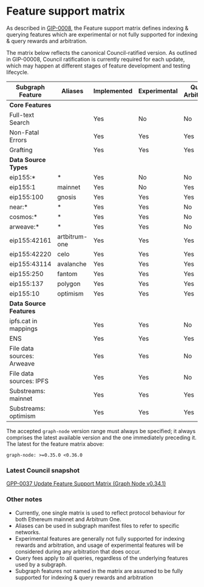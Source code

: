 # Feature support matrix

As described in [GIP-0008](https://snapshot.org/#/council.graphprotocol.eth/proposal/0xbdd884654a393620a7e8665b4289201b7542c3ee62becfad133e951b0c408444), the Feature support matrix defines indexing & querying features which are experimental or not fully supported for indexing & query rewards and arbitration.

The matrix below reflects the canonical Council-ratified version. As outlined in GIP-00008, Council ratification is currently required for each update, which may happen at different stages of feature development and testing lifecycle.

| Subgraph Feature           | Aliases       | Implemented | Experimental | Query Arbitration | Indexing Arbitration | Indexing Rewards |
| -------------------------- | ------------- | ----------- | ------------ | ----------------- | -------------------- | ---------------- |
| **Core Features**          |               |             |              |                   |                      |                  |
| Full-text Search           |               | Yes         | No           | No                | Yes                  | Yes              |
| Non-Fatal Errors           |               | Yes         | Yes          | Yes               | Yes                  | Yes              |
| Grafting                   |               | Yes         | Yes          | Yes               | Yes                  | Yes              |
| **Data Source Types**      |               |             |              |                   |                      |                  |
| eip155:\*                  | \*            | Yes         | No           | No                | No                   | No               |
| eip155:1                   | mainnet       | Yes         | No           | Yes               | Yes                  | Yes              |
| eip155:100                 | gnosis        | Yes         | Yes          | Yes               | Yes                  | Yes              |
| near:\*                    | \*            | Yes         | Yes          | No                | No                   | No               |
| cosmos:\*                  | \*            | Yes         | Yes          | No                | No                   | No               |
| arweave:\*                 | \*            | Yes         | Yes          | No                | No                   | No               |
| eip155:42161               | artbitrum-one | Yes         | Yes          | Yes               | Yes                  | Yes              |
| eip155:42220               | celo          | Yes         | Yes          | Yes               | Yes                  | Yes              |
| eip155:43114               | avalanche     | Yes         | Yes          | Yes               | Yes                  | Yes              |
| eip155:250                 | fantom        | Yes         | Yes          | Yes               | Yes                  | Yes              |
| eip155:137                 | polygon       | Yes         | Yes          | Yes               | Yes                  | Yes              |
| eip155:10                  | optimism      | Yes         | Yes          | Yes               | Yes                  | Yes              |
| **Data Source Features**   |               |             |              |                   |                      |                  |
| ipfs.cat in mappings       |               | Yes         | Yes          | No                | No                   | No               |
| ENS                        |               | Yes         | Yes          | Yes               | Yes                  | Yes              |
| File data sources: Arweave |               | Yes         | Yes          | No                | Yes                  | Yes              |
| File data sources: IPFS    |               | Yes         | Yes          | No                | Yes                  | Yes              |
| Substreams: mainnet        |               | Yes         | Yes          | Yes               | Yes                  | Yes              |
| Substreams: optimism       |               | Yes         | Yes          | Yes               | Yes                  | Yes              |

The accepted `graph-node` version range must always be specified; it always comprises the latest available version and the one immediately preceding it.
The latest for the feature matrix above:

```
graph-node: >=0.35.0 <0.36.0
```

### Latest Council snapshot

[GPP-0037 Update Feature Support Matrix (Graph Node v0.34.1)](https://snapshot.org/#/council.graphprotocol.eth/proposal/0x840a7de34b1dac9c7ef03d3170540abc5957ffd00564777aac9b253068a93723)

### Other notes

- Currently, one single matrix is used to reflect protocol behaviour for both Ethereum mainnet and Arbitrum One.
- Aliases can be used in subgraph manifest files to refer to specific networks.
- Experimental features are generally not fully supported for indexing rewards and arbitration, and usage of experimental features will be considered during any arbitration that does occur.
- Query fees apply to all queries, regardless of the underlying features used by a subgraph.
- Subgraph features not named in the matrix are assumed to be fully supported for indexing & query rewards and arbitration
